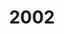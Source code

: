 ---
title: '2002'
indice: 0.3818277415377239
countries:
- title: Australia
  code: AUS
  indice: 0.4231821725464478
- title: Austria
  code: AUT
  indice: 0.3648882501559624
- title: Belgium
  code: BEL
  indice: 0.404325368982483
- title: Czechia
  code: CZE
  indice: 0.3264270311117664
- title: Denmark
  code: DNK
  indice: 0.3959887849950274
- title: Finland
  code: FIN
  indice: 0.3502791863711468
- title: France
  code: FRA
  indice: 0.43082233108606866
- title: Germany
  code: DEU
  indice: 0.40478658534984785
- title: Greece
  code: GRC
  indice: 0.39529968745351546
- title: Hungary
  code: HUN
  indice: 0.3637132616359849
- title: Iceland
  code: ISL
  indice: 0.3923260364561832
- title: Ireland
  code: IRL
  indice: 0.3427274691930872
- title: Italy
  code: ITA
  indice: 0.39488544051379426
- title: Japan
  code: JPN
  indice: 0.37801159311443294
- title: Korea
  code: KOR
  indice: 0.348765143897177
- title: Luxembourg
  code: LUX
  indice: 0.5007095201769544
- title: Mexico
  code: MEX
  indice: 0.3381550777580055
- title: Netherlands
  code: NLD
  indice: 0.4235874922324521
- title: New Zealand
  code: NZL
  indice: 0.4067865991597543
- title: Norway
  code: NOR
  indice: 0.36613733863597003
- title: Poland
  code: POL
  indice: 0.3494950542936789
- title: Portugal
  code: PRT
  indice: 0.37923327605581897
- title: Slovakia
  code: SVK
  indice: 0.3624556881286109
- title: Spain
  code: ESP
  indice: 0.3572872447948252
- title: Sweden
  code: SWE
  indice: 0.3917594609524124
- title: Switzerland
  code: CHE
  indice: 0.40024258167519705
- title: Turkey
  code: TUR
  indice: 0.31355940700575924
- title: United Kingdom
  code: GBR
  indice: 0.4453041733094637
- title: Chile
  code: CHL
  indice: 0.3555855667961412
- title: China
  code: CHN
  indice: 0.2679644767991122
- title: Estonia
  code: EST
  indice: 0.36564421888064874
- title: Slovenia
  code: SVN
  indice: 0.3474837289272226
- title: South Africa
  code: ZAF
  indice: 0.38867482515256496
- title: Euro area
  code: EA
  indice: 0.40082325186114287
- title: Europe
  code: EU
  indice: 0.39740181318149737
- title: United States of America
  code: USA
  indice: 0.4569044163696388
- title: Israel
  code: ISR
  indice: 0.44299238851372974
- title: Canada
  code: CAN
  indice: 0.3998607200110328
- title: Brazil
  code: BRA
  indice: 0.4203942541364748
- title: El Salvador
  code: LVA
  indice: 0.35989040350171553
- title: Costa Rica
  code: CRI
  indice: 0.3562671694126827
- title: Lithuania
  code: LTU
  indice: 0.3257366539989701
---